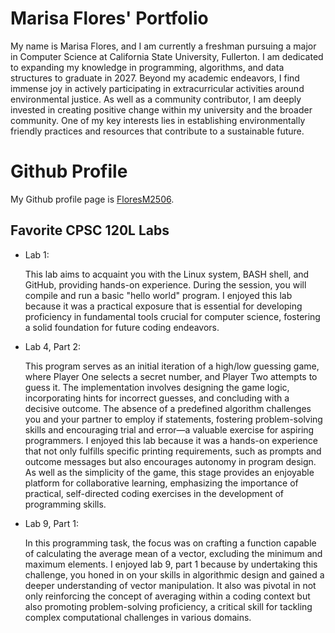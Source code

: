 # Marisa Flores' Portfolio

My name is Marisa Flores, and I am currently a freshman pursuing a major in Computer Science at California State University, Fullerton. I am dedicated to expanding my knowledge in programming, algorithms, and data structures to graduate in 2027. Beyond my academic endeavors, I find immense joy in actively participating in extracurricular activities around environmental justice. As well as a community contributor, I am deeply invested in creating positive change within my university and the broader community. One of my key interests lies in establishing environmentally friendly practices and resources that contribute to a sustainable future.

# Github Profile

My Github profile page is [FloresM2506](https://github.com/FloresM2506).

## Favorite CPSC 120L Labs

* Lab 1:

    This lab aims to acquaint you with the Linux system, BASH shell, and GitHub, providing hands-on experience. During the session, you will compile and run a basic "hello world" program. I enjoyed this lab because it was a practical exposure that is essential for developing proficiency in fundamental tools crucial for computer science, fostering a solid foundation for future coding endeavors.

* Lab 4, Part 2:

    This program serves as an initial iteration of a high/low guessing game, where Player One selects a secret number, and Player Two attempts to guess it. The implementation involves designing the game logic, incorporating hints for incorrect guesses, and concluding with a decisive outcome. The absence of a predefined algorithm challenges you and your partner to employ if statements, fostering problem-solving skills and encouraging trial and error—a valuable exercise for aspiring programmers. I enjoyed this lab because it was a hands-on experience that not only fulfills specific printing requirements, such as prompts and outcome messages but also encourages autonomy in program design. As well as the simplicity of the game, this stage provides an enjoyable platform for collaborative learning, emphasizing the importance of practical, self-directed coding exercises in the development of programming skills.

* Lab 9, Part 1:

    In this programming task, the focus was on crafting a function capable of calculating the average mean of a vector, excluding the minimum and maximum elements. I enjoyed lab 9, part 1 because by undertaking this challenge, you honed in on your skills in algorithmic design and gained a deeper understanding of vector manipulation. It also was pivotal in not only reinforcing the concept of averaging within a coding context but also promoting problem-solving proficiency, a critical skill for tackling complex computational challenges in various domains.
